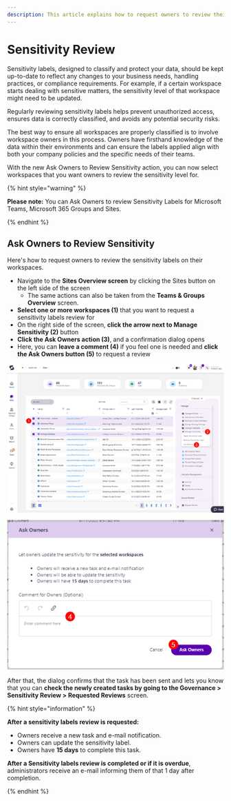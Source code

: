 ```yaml
---
description: This article explains how to request owners to review their workspaces' sensitivity. 
---
```


# Sensitivity Review

Sensitivity labels, designed to classify and protect your data, should be kept up-to-date to reflect any changes to your business needs, handling practices, or compliance requirements. For example, if a certain workspace starts dealing with sensitive matters, the sensitivity level of that workspace might need to be updated. 

Regularly reviewing sensitivity labels helps prevent unauthorized access, ensures data is correctly classified, and avoids any potential security risks. 

The best way to ensure all workspaces are properly classified is to involve workspace owners in this process. Owners have firsthand knowledge of the data within their environments and can ensure the labels applied align with both your company policies and the specific needs of their teams.

With the new Ask Owners to Review Sensitivity action, you can now select workspaces that you want owners to review the sensitivity level for.

{% hint style="warning" %}

**Please note:** You can Ask Owners to review Sensitivity Labels for Microsoft Teams, Microsoft 365 Groups and Sites.

{% endhint %}

## Ask Owners to Review Sensitivity

Here's how to request owners to review the sensitivity labels on their workspaces. 

* Navigate to the **Sites Overview screen** by clicking the Sites button on the left side of the screen
    * The same actions can also be taken from the **Teams & Groups Overview** screen.
* **Select one or more workspaces (1)** that you want to request a sensitivity labels review for
* On the right side of the screen, **click the arrow next to Manage Sensitivity (2)** button 
* **Click the Ask Owners action (3)**, and a confirmation dialog opens 
* Here, you can **leave a comment (4)** if you feel one is needed and **click the Ask Owners button (5)** to request a review

![Sensitivity Review](../../../static/img/request-sensitivity-review.png)

![Sensitivity Review - Request](../../../static/img/request-sensitivity-review-request.png)

After that, the dialog confirms that the task has been sent and lets you know that you can **check the newly created tasks by going to the Governance > Sensitivity Review > Requested Reviews** screen. 

{% hint style="information" %}

**After a sensitivity labels review is requested:**
* Owners receive a new task and e-mail notification.
* Owners can update the sensitivity label.
* Owners have **15 days** to complete this task.

**After a Sensitivity labels review is completed or if it is overdue**, administrators receive an e-mail informing them of that 1 day after completion.

{% endhint %}


